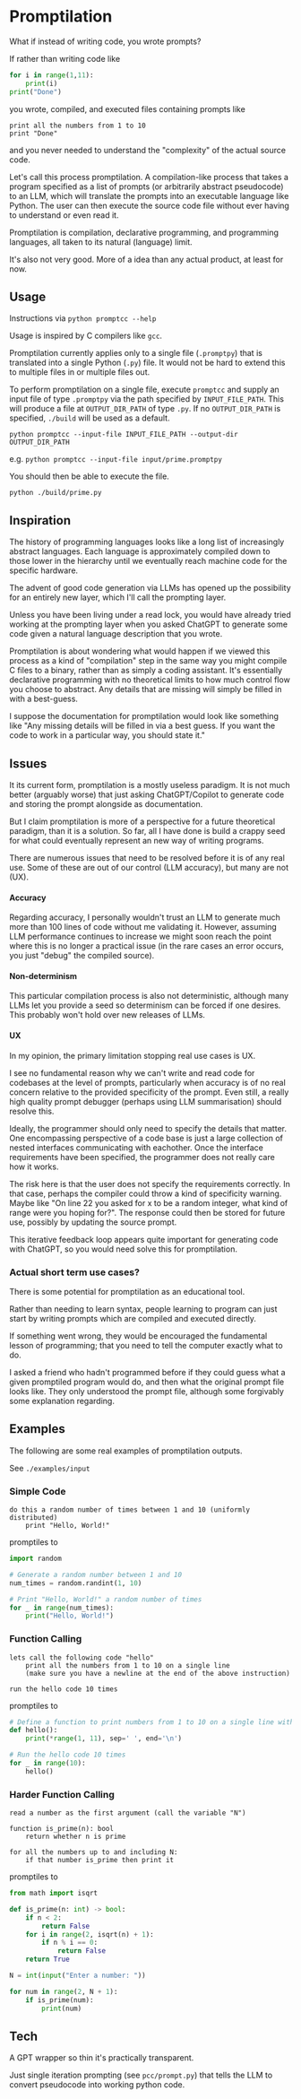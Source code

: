 # Promptilation

What if instead of writing code, you wrote prompts?


If rather than writing code like
```python
for i in range(1,11):
	print(i)
print("Done")
```
you wrote, compiled, and executed files containing prompts like
```
print all the numbers from 1 to 10
print "Done"
```
and you never needed to understand the "complexity" of the actual source code.

Let's call this process promptilation. A compilation-like process that takes a program specified as a list of prompts (or arbitrarily abstract pseudocode) to an LLM, which will translate the prompts into an executable language like Python. The user can then execute the source code file without ever having to understand or even read it.


Promptilation is compilation, declarative programming, and programming languages, all taken to its natural (language) limit.

It's also not very good. More of a idea than any actual product, at least for now.


## Usage
Instructions via `python promptcc --help`

Usage is inspired by C compilers like `gcc`.

Promptilation currently applies only to a single file (`.promptpy`) that is translated into a single Python (`.py`) file. It would not be hard to extend this to multiple files in or multiple files out.


To perform promptilation on a single file, execute `promptcc` and supply an input file of type `.promptpy` via the path specified by `INPUT_FILE_PATH`. This will produce a file at `OUTPUT_DIR_PATH` of type `.py`. If no `OUTPUT_DIR_PATH` is specified, `./build` will be used as a default.

`python promptcc --input-file INPUT_FILE_PATH --output-dir OUTPUT_DIR_PATH`

e.g. `python promptcc --input-file input/prime.promptpy`

You should then be able to execute the file.

`python ./build/prime.py`



## Inspiration

The history of programming languages looks like a long list of increasingly abstract languages. Each language is approximately compiled down to those lower in the hierarchy until we eventually reach machine code for the specific hardware.

The advent of good code generation via LLMs has opened up the possibility for an entirely new layer, which I'll call the prompting layer.

Unless you have been living under a read lock, you would have already tried working at the prompting layer when you asked ChatGPT to generate some code given a natural language description that you wrote.

Promptilation is about wondering what would happen if we viewed this process as a kind of "compilation" step in the same way you might compile C files to a binary, rather than as simply a coding assistant. It's essentially declarative programming with no theoretical limits to how much control flow you choose to abstract. Any details that are missing will simply be filled in with a best-guess.

I suppose the documentation for promptilation would look like something like "Any missing details will be filled in via a best guess. If you want the code to work in a particular way, you should state it."



## Issues

It its current form, promptilation is a mostly useless paradigm. It is not much better (arguably worse) that just asking ChatGPT/Copilot to generate code and storing the prompt alongside as documentation.

But I claim promptilation is more of a perspective for a future theoretical paradigm, than it is a solution. So far, all I have done is build a crappy seed for what could eventually represent an new way of writing programs.

There are numerous issues that need to be resolved before it is of any real use. Some of these are out of our control (LLM accuracy), but many are not (UX).

#### Accuracy
Regarding accuracy, I personally wouldn't trust an LLM to generate much more than 100 lines of code without me validating it. However, assuming LLM performance continues to increase we might soon reach the point where this is no longer a practical issue (in the rare cases an error occurs, you just "debug" the compiled source).

#### Non-determinism
This particular compilation process is also not deterministic, although many LLMs let you provide a seed so determinism can be forced if one desires. This probably won't hold over new releases of LLMs.

#### UX
In my opinion, the primary limitation stopping real use cases is UX.

I see no fundamental reason why we can't write and read code for codebases at the level of prompts, particularly when accuracy is of no real concern relative to the provided specificity of the prompt. Even still, a really high quality prompt debugger (perhaps using LLM summarisation) should resolve this.

Ideally, the programmer should only need to specify the details that matter. One encompassing perspective of a code base is just a large collection of nested interfaces communicating with eachother. Once the interface requirements have been specified, the programmer does not really care how it works.

The risk here is that the user does not specify the requirements correctly. In that case, perhaps the compiler could throw a kind of specificity warning. Maybe like "On line 22 you asked for x to be a random integer, what kind of range were you hoping for?". The response could then be stored for future use, possibly by updating the source prompt.

This iterative feedback loop appears quite important for generating code with ChatGPT, so you would need solve this for promptilation.



### Actual short term use cases?

There is some potential for promptilation as an educational tool.

Rather than needing to learn syntax, people learning to program can just start by writing prompts which are compiled and executed directly.

If something went wrong, they would be encouraged the fundamental lesson of programming; that you need to tell the computer exactly what to do.

I asked a friend who hadn't programmed before if they could guess what a given promptiled program would do, and then what the original prompt file looks like. They only understood the prompt file, although some forgivably some explanation regarding.




## Examples

The following are some real examples of promptilation outputs.

See `./examples/input`

### Simple Code

```
do this a random number of times between 1 and 10 (uniformly distributed)
    print "Hello, World!"
```

promptiles to

```python
import random

# Generate a random number between 1 and 10
num_times = random.randint(1, 10)

# Print "Hello, World!" a random number of times
for _ in range(num_times):
    print("Hello, World!")
```


### Function Calling

```
lets call the following code "hello"
    print all the numbers from 1 to 10 on a single line
    (make sure you have a newline at the end of the above instruction)

run the hello code 10 times
```

promptiles to

```python
# Define a function to print numbers from 1 to 10 on a single line with a newline at the end
def hello():
    print(*range(1, 11), sep=' ', end='\n')

# Run the hello code 10 times
for _ in range(10):
    hello()
```


### Harder Function Calling

```
read a number as the first argument (call the variable "N")

function is_prime(n): bool
    return whether n is prime

for all the numbers up to and including N:
    if that number is_prime then print it
```

promptiles to

```python
from math import isqrt

def is_prime(n: int) -> bool:
    if n < 2:
        return False
    for i in range(2, isqrt(n) + 1):
        if n % i == 0:
            return False
    return True

N = int(input("Enter a number: "))

for num in range(2, N + 1):
    if is_prime(num):
        print(num)
```


## Tech

A GPT wrapper so thin it's practically transparent.

Just single iteration prompting (see `pcc/prompt.py`) that tells the LLM to convert pseudocode into working python code.
